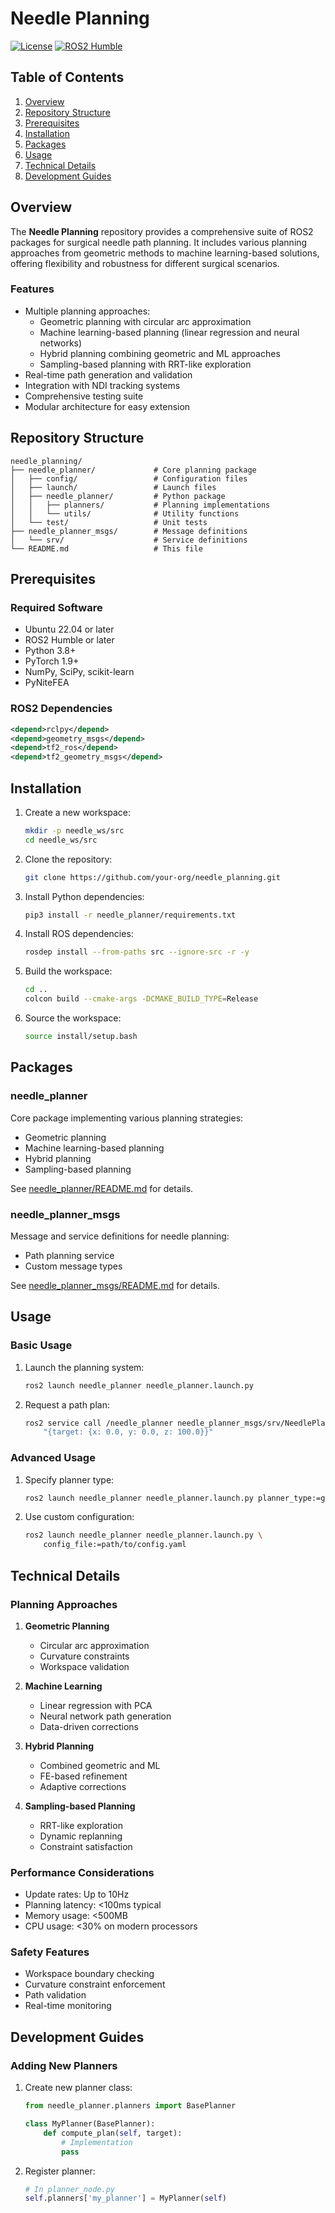 # Needle Planning

[![License](https://img.shields.io/badge/License-Apache%202.0-blue.svg)](https://opensource.org/licenses/Apache-2.0)
[![ROS2 Humble](https://img.shields.io/badge/ROS2-Humble-green)](https://docs.ros.org/en/humble/)

## Table of Contents

1. [Overview](#overview)
2. [Repository Structure](#repository-structure)
3. [Prerequisites](#prerequisites)
4. [Installation](#installation)
5. [Packages](#packages)
6. [Usage](#usage)
7. [Technical Details](#technical-details)
8. [Development Guides](#development-guides)

## Overview

The **Needle Planning** repository provides a comprehensive suite of ROS2 packages for surgical needle path planning. It includes various planning approaches from geometric methods to machine learning-based solutions, offering flexibility and robustness for different surgical scenarios.

### Features

- Multiple planning approaches:
  - Geometric planning with circular arc approximation
  - Machine learning-based planning (linear regression and neural networks)
  - Hybrid planning combining geometric and ML approaches
  - Sampling-based planning with RRT-like exploration
- Real-time path generation and validation
- Integration with NDI tracking systems
- Comprehensive testing suite
- Modular architecture for easy extension

## Repository Structure

```plaintext
needle_planning/
├── needle_planner/             # Core planning package
│   ├── config/                 # Configuration files
│   ├── launch/                 # Launch files
│   ├── needle_planner/         # Python package
│   │   ├── planners/           # Planning implementations
│   │   └── utils/              # Utility functions
│   └── test/                   # Unit tests
├── needle_planner_msgs/        # Message definitions
│   └── srv/                    # Service definitions
└── README.md                   # This file
```

## Prerequisites

### Required Software

- Ubuntu 22.04 or later
- ROS2 Humble or later
- Python 3.8+
- PyTorch 1.9+
- NumPy, SciPy, scikit-learn
- PyNiteFEA

### ROS2 Dependencies

```xml
<depend>rclpy</depend>
<depend>geometry_msgs</depend>
<depend>tf2_ros</depend>
<depend>tf2_geometry_msgs</depend>
```

## Installation

1. Create a new workspace:

    ```bash
    mkdir -p needle_ws/src
    cd needle_ws/src
    ```

2. Clone the repository:

    ```bash
    git clone https://github.com/your-org/needle_planning.git
    ```

3. Install Python dependencies:

    ```bash
    pip3 install -r needle_planner/requirements.txt
    ```

4. Install ROS dependencies:

    ```bash
    rosdep install --from-paths src --ignore-src -r -y
    ```

5. Build the workspace:

    ```bash
    cd ..
    colcon build --cmake-args -DCMAKE_BUILD_TYPE=Release
    ```

6. Source the workspace:

    ```bash
    source install/setup.bash
    ```

## Packages

### needle_planner

Core package implementing various planning strategies:

- Geometric planning
- Machine learning-based planning
- Hybrid planning
- Sampling-based planning

See [needle_planner/README.md](needle_planner/README.md) for details.

### needle_planner_msgs

Message and service definitions for needle planning:

- Path planning service
- Custom message types

See [needle_planner_msgs/README.md](needle_planner_msgs/README.md) for details.

## Usage

### Basic Usage

1. Launch the planning system:

    ```bash
    ros2 launch needle_planner needle_planner.launch.py
    ```

2. Request a path plan:

    ```bash
    ros2 service call /needle_planner needle_planner_msgs/srv/NeedlePlan \
        "{target: {x: 0.0, y: 0.0, z: 100.0}}"
    ```

### Advanced Usage

1. Specify planner type:

    ```bash
    ros2 launch needle_planner needle_planner.launch.py planner_type:=geometric
    ```

2. Use custom configuration:

    ```bash
    ros2 launch needle_planner needle_planner.launch.py \
        config_file:=path/to/config.yaml
    ```

## Technical Details

### Planning Approaches

1. **Geometric Planning**
   - Circular arc approximation
   - Curvature constraints
   - Workspace validation

2. **Machine Learning**
   - Linear regression with PCA
   - Neural network path generation
   - Data-driven corrections

3. **Hybrid Planning**
   - Combined geometric and ML
   - FE-based refinement
   - Adaptive corrections

4. **Sampling-based Planning**
   - RRT-like exploration
   - Dynamic replanning
   - Constraint satisfaction

### Performance Considerations

- Update rates: Up to 10Hz
- Planning latency: <100ms typical
- Memory usage: <500MB
- CPU usage: <30% on modern processors

### Safety Features

- Workspace boundary checking
- Curvature constraint enforcement
- Path validation
- Real-time monitoring

## Development Guides

### Adding New Planners

1. Create new planner class:

    ```python
    from needle_planner.planners import BasePlanner

    class MyPlanner(BasePlanner):
        def compute_plan(self, target):
            # Implementation
            pass
    ```

2. Register planner:

    ```python
    # In planner_node.py
    self.planners['my_planner'] = MyPlanner(self)
    ```
